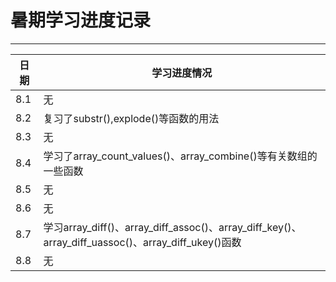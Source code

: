 # 暑期学习进度记录

****
	
|日期|学习进度情况|
|---|---
|8.1|无   
|8.2|复习了substr(),explode()等函数的用法    
|8.3|无  
|8.4|学习了array_count_values()、array_combine()等有关数组的一些函数      
|8.5|无  
|8.6|无  
|8.7|学习array_diff()、array_diff_assoc()、array_diff_key()、array_diff_uassoc()、array_diff_ukey()函数
|8.8|无  
